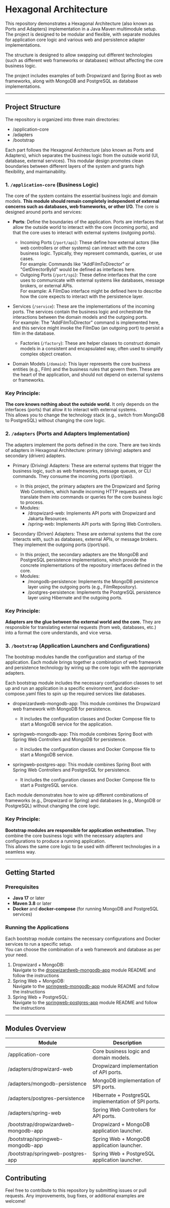 # Hexagonal Architecture
This repository demonstrates a Hexagonal Architecture (also known as Ports and Adapters) implementation in a Java Maven multimodule setup. 
The project is designed to be modular and flexible, with separate modules for application core logic and various web and persistence adapter implementations.

The structure is designed to allow swapping out different technologies (such as different web frameworks or databases) without affecting the core business logic. 

The project includes examples of both Dropwizard and Spring Boot as web frameworks, along with MongoDB and PostgreSQL as database implementations.

---

## Project Structure
The repository is organized into three main directories: 

- /application-core
- /adapters
- /bootstrap

Each part follows the Hexagonal Architecture (also known as Ports and Adapters), which separates the business logic from the outside world (UI, database, external services).
This modular design promotes clean boundaries between different layers of the system and grants high flexibility, and maintainability.

### 1. ```/application-core``` (Business Logic)
The core of the system contains the essential business logic and domain models. 
**This module should remain completely independent of external concerns such as databases, web frameworks, or other I/O.** 
The core is designed around ports and services:
- **Ports**: Define the boundaries of the application. Ports are interfaces that allow the outside world to interact with the core (incoming ports), and that the core uses to interact with external systems (outgoing ports).
  
  - Incoming Ports (```/port/api```): These define how external actors (like web controllers or other systems) can interact with the core business logic. 
    Typically, they represent commands, queries, or use cases.  
    For example: Commands like "AddFilmToDirector" or "GetDirectorById" would be defined as interfaces here.
  - Outgoing Ports (```/port/spi```): These define interfaces that the core uses to communicate with external systems like databases, message brokers, or external APIs.  
    For example: A FilmDao interface might be defined here to describe how the core expects to interact with the persistence layer.

- Services (```/service```): These are the implementations of the incoming ports. The services contain the business logic and orchestrate the interactions between the domain models and the outgoing ports.  
  For example: The "AddFilmToDirector" command is implemented here, and this service might invoke the FilmDao (an outgoing port) to persist a film in the database.
  - Factories (```/factory```): These are helper classes to construct domain models in a consistent and encapsulated way, often used to simplify complex object creation.

- Domain Models (```/domain```): This layer represents the core business entities (e.g., Film) and the business rules that govern them. 
  These are the heart of the application, and should not depend on external systems or frameworks.

### Key Principle:

**The core knows nothing about the outside world.** It only depends on the interfaces (ports) that allow it to interact with external systems.  
This allows you to change the technology stack (e.g., switch from MongoDB to PostgreSQL) without changing the core logic.

### 2. ```/adapters``` (Ports and Adapters Implementation)
The adapters implement the ports defined in the core. There are two kinds of adapters in Hexagonal Architecture: 
primary (driving) adapters and secondary (driven) adapters.

- Primary (Driving) Adapters: These are external systems that trigger the business logic, such as web frameworks, message queues, or CLI commands. 
They consume the incoming ports (/port/api).
  - In this project, the primary adapters are the Dropwizard and Spring Web Controllers, which handle incoming HTTP requests and translate them into commands or queries for the core business logic to process.
  - Modules:
    - /dropwizard-web: Implements API ports with Dropwizard and Jakarta Resources.
    - /spring-web: Implements API ports with Spring Web Controllers.
    
- Secondary (Driven) Adapters: These are external systems that the core interacts with, such as databases, external APIs, or message brokers. They implement the outgoing ports (/port/spi).
  - In this project, the secondary adapters are the MongoDB and PostgreSQL persistence implementations, which provide the concrete implementations of the repository interfaces defined in the core.
  - Modules:
    - /mongodb-persistence: Implements the MongoDB persistence layer using the outgoing ports (e.g., FilmRepository).
    - /postgres-persistence: Implements the PostgreSQL persistence layer using Hibernate and the outgoing ports.

### Key Principle:

**Adapters are the glue between the external world and the core.** They are responsible for translating external requests (from web, databases, etc.) into a format the core understands, and vice versa.

### 3. ```/bootstrap``` (Application Launchers and Configurations)
The bootstrap modules handle the configuration and startup of the application. Each module brings together a combination of web framework and persistence technology by wiring up the core logic with the appropriate adapters.

Each bootstrap module includes the necessary configuration classes to set up and run an application in a specific environment, and docker-compose.yaml files to spin up the required services like databases.

- dropwizardweb-mongodb-app: This module combines the Dropwizard web framework with MongoDB for persistence.
  - It includes the configuration classes and Docker Compose file to start a MongoDB service for the application.
  
- springweb-mongodb-app: This module combines Spring Boot with Spring Web Controllers and MongoDB for persistence.
  - It includes the configuration classes and Docker Compose file to start a MongoDB service.
  
- springweb-postgres-app: This module combines Spring Boot with Spring Web Controllers and PostgreSQL for persistence.
  - It includes the configuration classes and Docker Compose file to start a PostgreSQL service.

Each module demonstrates how to wire up different combinations of frameworks (e.g., Dropwizard or Spring) and databases (e.g., MongoDB or PostgreSQL) without changing the core logic.

### Key Principle:

**Bootstrap modules are responsible for application orchestration.** They combine the core business logic with the necessary adapters and configurations to produce a running application.  
This allows the same core logic to be used with different technologies in a seamless way.

---

## Getting Started
### Prerequisites
- **Java 17** or later
- **Maven 3.8** or later
- **Docker** and **docker-compose** (for running MongoDB and PostgreSQL services)

### Running the Applications
Each bootstrap module contains the necessary configurations and Docker services to run a specific setup.  
You can choose the combination of a web framework and database as per your need.
1. Dropwizard + MongoDB:  
Navigate to the [dropwizardweb-mongodb-app](bootstrap/dropwizardweb-mongodb-app/README.md) module README and follow the instructions
2. Spring Web + MongoDB:  
Navigate to the [springweb-mongodb-app](bootstrap/springweb-mongodb-app/README.md) module README and follow the instructions
3. Spring Web + PostgreSQL:  
Navigate to the [springweb-postgres-app](bootstrap/springweb-postgres-app/README.md) module README and follow the instructions

---

## Modules Overview
| Module                               | Description                                         |
|--------------------------------------|-----------------------------------------------------|
| /application-core                    | Core business logic and domain models.              |
| /adapters/dropwizard-web             | Dropwizard implementation of API ports.             |
| /adapters/mongodb-persistence        | MongoDB implementation of SPI ports.                |                
| /adapters/postgres-persistence       | Hibernate + PostgreSQL implementation of SPI ports. |
| /adapters/spring-web                 | Spring Web Controllers for API ports.               |                 
| /bootstrap/dropwizardweb-mongodb-app | Dropwizard + MongoDB application launcher.          |
| /bootstrap/springweb-mongodb-app     | Spring Web + MongoDB application launcher.          |   
| /bootstrap/springweb-postgres-app    | Spring Web + PostgreSQL application launcher.       |

## Contributing
Feel free to contribute to this repository by submitting issues or pull requests. 
Any improvements, bug fixes, or additional examples are welcome!